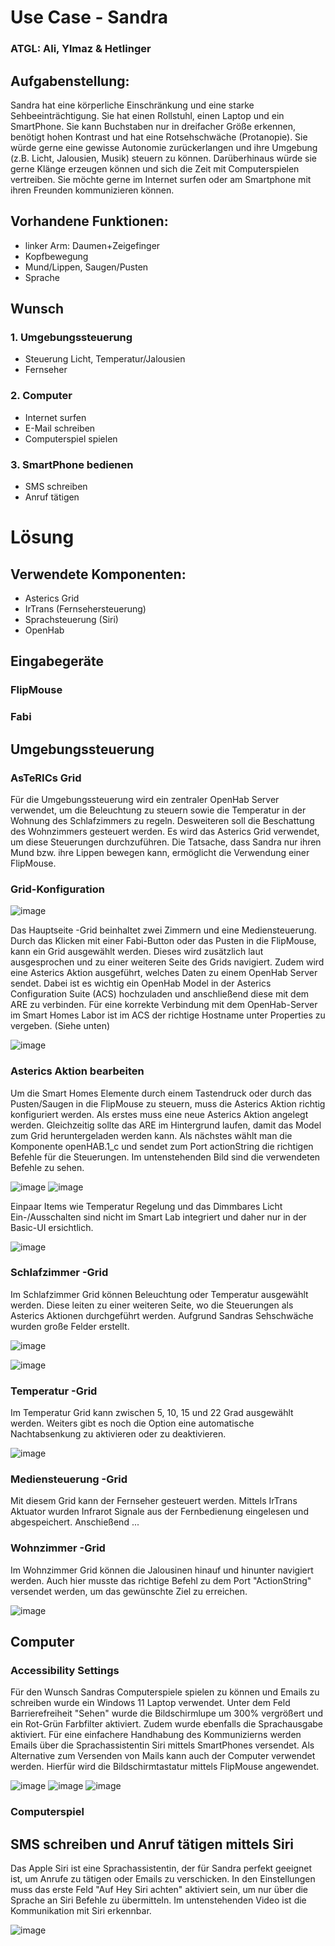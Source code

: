 # Use Case - Sandra
### ATGL: Ali, Ylmaz & Hetlinger


## Aufgabenstellung: 
Sandra hat eine körperliche Einschränkung und eine starke Sehbeeinträchtigung. Sie hat einen Rollstuhl, einen Laptop und ein SmartPhone. Sie kann Buchstaben nur in dreifacher Größe erkennen, benötigt hohen Kontrast und hat eine Rotsehschwäche (Protanopie). Sie würde gerne eine gewisse Autonomie zurückerlangen und ihre Umgebung (z.B. Licht, Jalousien, Musik) steuern zu können. Darüberhinaus würde sie gerne Klänge erzeugen können und sich die Zeit mit
Computerspielen vertreiben. Sie möchte gerne im Internet surfen oder am Smartphone mit ihren Freunden kommunizieren können.

## Vorhandene Funktionen:
- linker Arm: Daumen+Zeigefinger
- Kopfbewegung
- Mund/Lippen, Saugen/Pusten
- Sprache

## Wunsch
### 1. Umgebungssteuerung
- Steuerung Licht, Temperatur/Jalousien
- Fernseher 
### 2. Computer
- Internet surfen
- E-Mail schreiben
- Computerspiel spielen
### 3. SmartPhone bedienen
- SMS schreiben
- Anruf tätigen

# Lösung

## Verwendete Komponenten:
- Asterics Grid
- IrTrans (Fernsehersteuerung) 
- Sprachsteuerung (Siri)
- OpenHab

## Eingabegeräte
### FlipMouse

### Fabi

## Umgebungssteuerung 
### AsTeRICs Grid
Für die Umgebungssteuerung wird ein zentraler OpenHab Server verwendet, um die Beleuchtung zu steuern sowie die Temperatur in der Wohnung des Schlafzimmers zu regeln. 
Desweiteren soll die Beschattung des Wohnzimmers gesteuert werden. 
Es wird das Asterics Grid verwendet, um diese Steuerungen durchzuführen. Die Tatsache, dass Sandra nur ihren Mund bzw. ihre Lippen bewegen kann, ermöglicht die Verwendung einer FlipMouse. 

### Grid-Konfiguration
![image](https://user-images.githubusercontent.com/82451150/150108903-94a94886-ede3-4edd-9bbf-32562a374b88.png)

Das Hauptseite -Grid beinhaltet zwei Zimmern und eine Mediensteuerung. Durch das Klicken mit einer Fabi-Button oder das Pusten in die FlipMouse, kann ein Grid ausgewählt werden. Dieses wird zusätzlich laut ausgesprochen und zu einer weiteren Seite des Grids navigiert. Zudem wird eine Asterics Aktion ausgeführt, welches Daten zu einem OpenHab Server sendet. 
Dabei ist es wichtig ein OpenHab Model in der Asterics Configuration Suite (ACS) hochzuladen und anschließend diese mit dem ARE zu verbinden. 
Für eine korrekte Verbindung mit dem OpenHab-Server im Smart Homes Labor ist im ACS der richtige Hostname unter Properties zu vergeben. (Siehe unten) 

![image](https://user-images.githubusercontent.com/82451150/150504706-97677766-b0d2-44f5-878c-5c8c323ee72c.png)

### Asterics Aktion bearbeiten
Um die Smart Homes Elemente durch einem Tastendruck oder durch das Pusten/Saugen in die FlipMouse zu steuern, muss die Asterics Aktion richtig konfiguriert werden.
Als erstes muss eine neue Asterics Aktion angelegt werden. Gleichzeitig sollte das ARE im Hintergrund laufen, damit das Model zum Grid heruntergeladen werden kann. Als nächstes wählt man die Komponente openHAB.1_c und sendet zum Port actionString die richtigen Befehle für die Steuerungen. Im untenstehenden Bild sind die verwendeten Befehle zu sehen.

![image](https://user-images.githubusercontent.com/82451150/150149946-65dae4a3-f71d-41f6-9b7f-2396d3143a0e.png)
![image](https://user-images.githubusercontent.com/82451150/150150656-a9532e06-b39e-4776-9414-d8710455f783.png)


Einpaar Items wie Temperatur Regelung und das Dimmbares Licht Ein-/Ausschalten sind nicht im Smart Lab integriert und daher nur in der Basic-UI ersichtlich. 

![image](https://user-images.githubusercontent.com/82451150/150325462-3e419ddd-273e-4ae3-8fab-4d7f54ec7910.png)

### Schlafzimmer -Grid
Im Schlafzimmer Grid können Beleuchtung oder Temperatur ausgewählt werden. Diese leiten zu einer weiteren Seite, wo die Steuerungen als Asterics Aktionen durchgeführt werden. 
Aufgrund Sandras Sehschwäche wurden große Felder erstellt.

![image](https://user-images.githubusercontent.com/82451150/150139409-b61e4c32-d748-4956-baba-a5e454f33a92.png)
  
![image](https://user-images.githubusercontent.com/82451150/150140079-42482fd5-51b6-45bd-bb80-f9966c6eb383.png)


### Temperatur -Grid
Im Temperatur Grid kann zwischen 5, 10, 15 und 22 Grad ausgewählt werden. Weiters gibt es noch die Option eine automatische Nachtabsenkung zu aktivieren oder zu deaktivieren. 

![image](https://user-images.githubusercontent.com/82451150/150153535-753db912-e2d4-4fb7-bf0d-50207b566115.png)

### Mediensteuerung -Grid
Mit diesem Grid kann der Fernseher gesteuert werden. Mittels IrTrans Aktuator wurden Infrarot Signale aus der Fernbedienung eingelesen und abgespeichert. Anschießend ... <todo>

### Wohnzimmer -Grid 
Im Wohnzimmer Grid können die Jalousinen hinauf und hinunter navigiert werden. Auch hier musste das richtige Befehl zu dem Port "ActionString" versendet werden, um das gewünschte Ziel zu erreichen.
  
![image](https://user-images.githubusercontent.com/82451150/150153827-4815036a-c410-49bd-8f10-3ce8d6d902f6.png)

## Computer
### Accessibility Settings
Für den Wunsch Sandras Computerspiele spielen zu können und Emails zu schreiben wurde ein Windows 11 Laptop verwendet.
Unter dem Feld Barrierefreiheit "Sehen" wurde die Bildschirmlupe um 300% vergrößert und ein Rot-Grün Farbfilter aktiviert. Zudem wurde ebenfalls die Sprachausgabe aktiviert. 
Für eine einfachere Handhabung des Kommunizierns werden Emails über die Sprachassistentin Siri mittels SmartPhones versendet. Als Alternative zum Versenden von Mails kann auch der Computer verwendet werden. Hierfür wird die Bildschirmtastatur mittels FlipMouse angewendet.

![image](https://user-images.githubusercontent.com/82451150/150518950-d1e30a60-6a0b-42f6-bd54-fc41daca9b17.png)
![image](https://user-images.githubusercontent.com/82451150/150518996-3b571642-957a-4468-bc69-5a3fa521a465.png)
![image](https://user-images.githubusercontent.com/82451150/150519020-946b1b24-c578-4f50-952a-4fc75320e31b.png)

### Computerspiel
  
  
## SMS schreiben und Anruf tätigen mittels Siri
Das Apple Siri ist eine Sprachassistentin, der für Sandra perfekt geeignet ist, um Anrufe zu tätigen oder Emails zu verschicken. In den Einstellungen muss das erste Feld "Auf Hey Siri achten" aktiviert sein, um nur über die Sprache an Siri Befehle zu übermitteln.
Im untenstehenden Video ist die Kommunikation mit Siri erkennbar.
  
![image](https://user-images.githubusercontent.com/82451150/150521434-c37ad077-de36-483d-9412-56acc774e2cc.png) 


